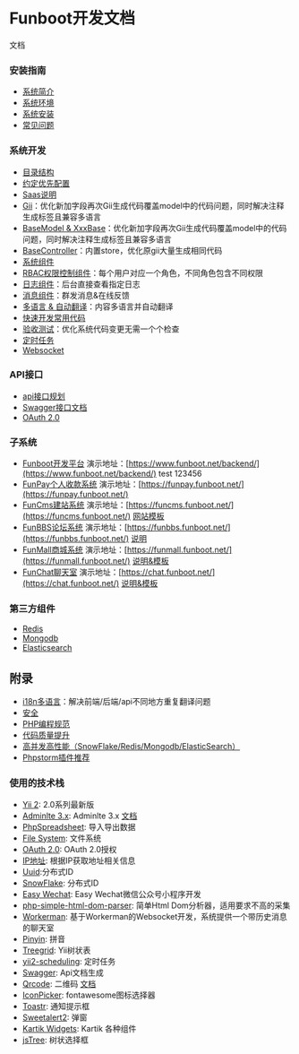 Funboot开发文档
====================

文档

### 安装指南

* [系统简介](../../README.md)
* [系统环境](start-env.md)
* [系统安装](start-installation.md)
* [常见问题](start-faq.md)


### 系统开发

* [目录结构](dev-structure.md)
* [约定优先配置](dev-convention.md)
* [Saas说明](dev-saas.md)
* [Gii](dev-gii.md)：优化新加字段再次Gii生成代码覆盖model中的代码问题，同时解决注释生成标签且兼容多语言
* [BaseModel & XxxBase](dev-model.md)：优化新加字段再次Gii生成代码覆盖model中的代码问题，同时解决注释生成标签且兼容多语言
* [BaseController](dev-controller.md)：内置store，优化原gii大量生成相同代码
* [系统组件](dev-component.md)
* [RBAC权限控制组件](dev-rbac.md)：每个用户对应一个角色，不同角色包含不同权限
* [日志组件](dev-log.md)：后台直接查看指定日志
* [消息组件](dev-message.md)：群发消息&在线反馈
* [多语言 & 自动翻译](dev-lang.md)：内容多语言并自动翻译
* [快速开发常用代码](dev-view.md)
* [验收测试](dev-test.md)：优化系统代码变更无需一个个检查
* [定时任务](dev-schedule.md)
* [Websocket](dev-websocket.md)


### API接口

* [api接口规划](api.md)
* [Swagger接口文档](api-swagger.md)
* [OAuth 2.0](oauth2.md)


### 子系统

* [Funboot开发平台](https://github.com/funson86/funboot) 演示地址：[https://www.funboot.net/backend/](https://www.funboot.net/backend/) test 123456
* [FunPay个人收款系统](https://github.com/funson86/funpay) 演示地址：[https://funpay.funboot.net/](https://funpay.funboot.net/)
* [FunCms建站系统](https://github.com/funson86/funcms) 演示地址：[https://funcms.funboot.net/](https://funcms.funboot.net/)  [网站模板](https://github.com/funson86/funcms)
* [FunBBS论坛系统](https://github.com/funson86/funbbs) 演示地址：[https://funbbs.funboot.net/](https://funbbs.funboot.net/)  [说明](https://github.com/funson86/funbbs)
* [FunMall商城系统](https://github.com/funson86/funmall) 演示地址：[https://funmall.funboot.net/](https://funmall.funboot.net/)  [说明&模板](https://github.com/funson86/funmall)
* [FunChat聊天室](https://github.com/funson86/yii2-websocket) 演示地址：[https://chat.funboot.net/](https://chat.funboot.net/)  [说明&模板](https://github.com/funson86/yii2-websocket)


### 第三方组件

* [Redis](3rd-redis.md)
* [Mongodb](3rd-mongodb.md)
* [Elasticsearch](3rd-elasticsearch.md)

附录
------------

* [i18n多语言](appendix-i18n.md)：解决前端/后端/api不同地方重复翻译问题
* [安全](appendix-security.md)
* [PHP编程规范](appendix-code-style.md)
* [代码质量提升](appendix-quality.md)
* [高并发高性能（SnowFlake/Redis/Mongodb/ElasticSearch）](appendix-high.md)
* [Phpstorm插件推荐](appendix-phpstorm.md)


### 使用的技术栈
- [Yii 2](http://www.yiiframework.com/): 2.0系列最新版
- [Adminlte 3.x](https://adminlte.io/): Adminlte 3.x [文档](https://adminlte.io/docs/3.0/components/main-header.html)
- [PhpSpreadsheet](https://github.com/PHPOffice/PhpSpreadsheet): 导入导出数据
- [File System](https://github.com/thephpleague/flysystem): 文件系统
- [OAuth 2.0](https://github.com/thephpleague/oauth2-server): OAuth 2.0授权
- [IP地址](https://github.com/zhuzhichao/ip-location-zh): 根据IP获取地址相关信息
- [Uuid](https://github.com/ramsey/uuid):分布式ID
- [SnowFlake](https://github.com/godruoyi/php-snowflake): 分布式ID
- [Easy Wechat](https://github.com/jianyan74/yii2-treegrid): Easy Wechat微信公众号小程序开发
- [php-simple-html-dom-parser](https://github.com/Kub-AT/php-simple-html-dom-parser): 简单Html Dom分析器，适用要求不高的采集
- [Workerman](https://github.com/walkor/Workerman): 基于Workerman的Websocket开发，系统提供一个带历史消息的聊天室
- [Pinyin](https://github.com/overtrue/pinyin): 拼音
- [Treegrid](https://github.com/jianyan74/yii2-treegrid): Yii树状表
- [yii2-scheduling](https://github.com/omnilight/yii2-scheduling): 定时任务
- [Swagger](https://github.com/zircote/swagger-php): Api文档生成
- [Qrcode](https://github.com/2amigos/qrcode-library): 二维码  [文档](https://qrcode-library.readthedocs.io/en/latest/)
- [IconPicker](https://github.com/itsjavi/fontawesome-iconpicker): fontawesome图标选择器
- [Toastr](https://github.com/CodeSeven/toastr): 通知提示框
- [Sweetalert2](https://github.com/sweetalert2/sweetalert2): 弹窗
- [Kartik Widgets](https://github.com/kartik-v/yii2-widget-datetimepicker): Kartik 各种组件
- [jsTree](https://www.jstree.com/): 树状选择框
